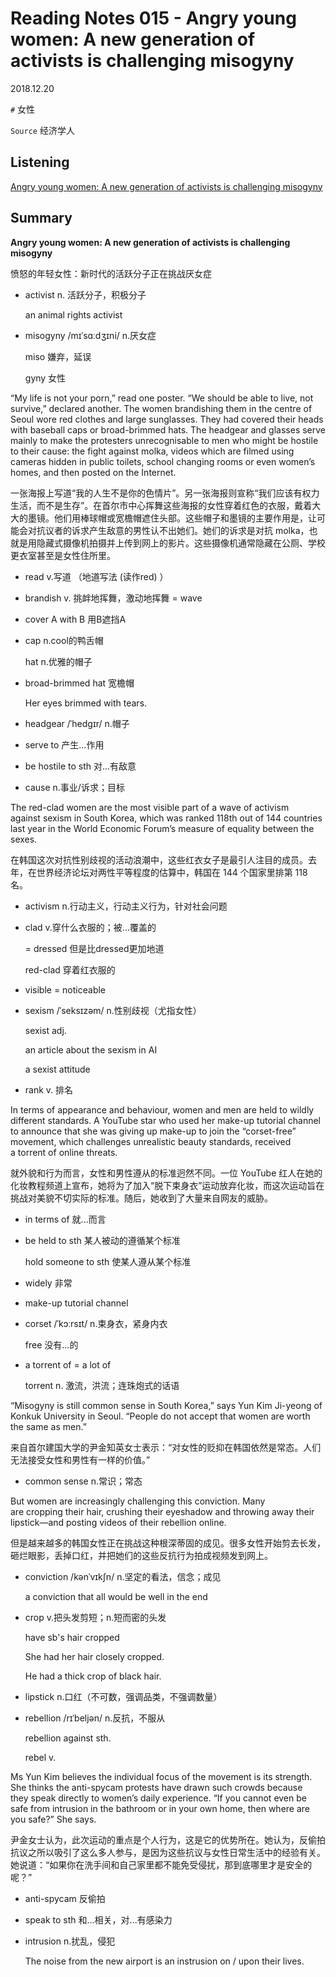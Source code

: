 # Reading Notes 015 - Angry young women: A new generation of activists is challenging misogyny

2018.12.20



`#` 女性

`Source` 经济学人



## Listening

[Angry young women: A new generation of activists is challenging misogyny](https://reading.liulishuo.com/share/audios/NTEwMDEwMDAwMDAwMDE0NA==?login=44086617)



## Summary

**Angry young women: A new generation of activists is challenging misogyny**

愤怒的年轻女性：新时代的活跃分子正在挑战厌女症

* activist n. 活跃分子，积极分子

  an animal rights activist

* misogyny /mɪˈsɑːdʒɪni/ n.厌女症

  miso 嫌弃，延误

  gyny 女性

  

“My life is not your porn,” read one poster. “We should be able to live, not survive,” declared another. The women brandishing them in the centre of Seoul wore red clothes and large sunglasses. They had covered their heads with baseball caps or broad-brimmed hats. The headgear and glasses serve mainly to make the protesters unrecognisable to men who might be hostile to their cause: the fight against molka, videos which are filmed using cameras hidden in public toilets, school changing rooms or even women’s homes, and then posted on the Internet.

一张海报上写道“我的人生不是你的色情片”。另一张海报则宣称“我们应该有权力生活，而不是生存”。在首尔市中心挥舞这些海报的女性穿着红色的衣服，戴着大大的墨镜。他们用棒球帽或宽檐帽遮住头部。这些帽子和墨镜的主要作用是，让可能会对抗议者的诉求产生敌意的男性认不出她们。她们的诉求是对抗 molka，也就是用隐藏式摄像机拍摄并上传到网上的影片。这些摄像机通常隐藏在公厕、学校更衣室甚至是女性住所里。

* read v.写道 （地道写法 (读作red) ）

* brandish v. 挑衅地挥舞，激动地挥舞 = wave

* cover A with B 用B遮挡A

* cap n.cool的鸭舌帽

  hat n.优雅的帽子

* broad-brimmed hat 宽檐帽

  Her eyes brimmed with tears.

* headgear /ˈhedɡɪr/ n.帽子

* serve to 产生...作用

* be hostile to sth 对...有敌意

* cause n.事业/诉求；目标

   

The red-clad women are the most visible part of a wave of activism against sexism in South Korea, which was ranked 118th out of 144 countries last year in the World Economic Forum’s measure of equality between the sexes. 

在韩国这次对抗性别歧视的活动浪潮中，这些红衣女子是最引人注目的成员。去年，在世界经济论坛对两性平等程度的估算中，韩国在 144 个国家里排第 118 名。

* activism n.行动主义，行动主义行为，针对社会问题

* clad v.穿什么衣服的；被...覆盖的 

  = dressed 但是比dressed更加地道

  red-clad 穿着红衣服的

* visible = noticeable

* sexism /ˈseksɪzəm/ n.性别歧视（尤指女性）

  sexist adj.

  an article about the sexism in AI

  a sexist attitude

* rank v. 排名

  

In terms of appearance and behaviour, women and men are held to wildly different standards. A YouTube star who used her make-up tutorial channel to announce that she was giving up make-up to join the “corset-free” movement, which challenges unrealistic beauty standards, received a torrent of online threats.

就外貌和行为而言，女性和男性遵从的标准迥然不同。一位 YouTube 红人在她的化妆教程频道上宣布，她将为了加入“脱下束身衣”运动放弃化妆，而这次运动旨在挑战对美貌不切实际的标准。随后，她收到了大量来自网友的威胁。

* in terms of 就...而言

* be held to sth 某人被动的遵循某个标准

  hold someone to sth 使某人遵从某个标准

* widely 非常

* make-up tutorial channel

* corset /ˈkɔːrsɪt/ n.束身衣，紧身内衣

  free 没有...的

* a torrent of = a lot of

  torrent n. 激流，洪流；连珠炮式的话语

  

“Misogyny is still common sense in South Korea,” says Yun Kim Ji-yeong of Konkuk University in Seoul. “People do not accept that women are worth the same as men.”

来自首尔建国大学的尹金知英女士表示：“对女性的贬抑在韩国依然是常态。人们无法接受女性和男性有一样的价值。”

* common sense n.常识；常态

  

But women are increasingly challenging this conviction. Many are cropping their hair, crushing their eyeshadow and throwing away their lipstick—and posting videos of their rebellion online. 

但是越来越多的韩国女性正在挑战这种根深蒂固的成见。很多女性开始剪去长发，砸烂眼影，丢掉口红，并把她们的这些反抗行为拍成视频发到网上。

* conviction /kənˈvɪkʃn/ n.坚定的看法，信念；成见

  a conviction that all would be well in the end

* crop v.把头发剪短；n.短而密的头发

  have sb's hair cropped 

  She had her hair closely cropped.

  He had a thick crop of black hair.

* lipstick n.口红（不可数，强调品类，不强调数量）

* rebellion /rɪˈbeljən/ n.反抗，不服从

  rebellion against sth.

  rebel v.



Ms Yun Kim believes the individual focus of the movement is its strength. She thinks the anti-spycam protests have drawn such crowds because they speak directly to women’s daily experience. “If you cannot even be safe from intrusion in the bathroom or in your own home, then where are you safe?” She says.

尹金女士认为，此次运动的重点是个人行为，这是它的优势所在。她认为，反偷拍抗议之所以吸引了这么多人参与，是因为这些抗议与女性日常生活中的经验有关。她说道：“如果你在洗手间和自己家里都不能免受侵扰，那到底哪里才是安全的呢？”

* anti-spycam 反偷拍

* speak to sth 和...相关，对...有感染力

* intrusion n.扰乱，侵犯

  The noise from the new airport is an instrusion on / upon their lives.




